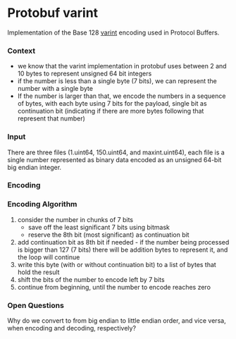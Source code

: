 # Protobuf varint

Implementation of the Base 128 [varint](https://protobuf.dev/programming-guides/encoding/#varints) encoding used in
Protocol Buffers.

### Context

- we know that the varint implementation in protobuf uses between 2 and 10 bytes to represent unsigned 64 bit
  integers
- if the number is less than a single byte (7 bits), we can represent the number with a single byte
- If the number is larger than that, we encode the numbers in a sequence of bytes, with each byte using 7 bits for the
  payload,
  single bit as continuation bit (indicating if there are more bytes
  following that represent that number)

### Input

There are three files (1.uint64, 150.uint64, and maxint.uint64), each file is a
single number represented as binary data encoded as an unsigned 64-bit big endian integer.

### Encoding

### Encoding Algorithm

1. consider the number in chunks of 7 bits
    - save off the least significant 7 bits using bitmask
    - reserve the 8th bit (most significant) as continuation bit
2. add continuation bit as 8th bit if needed - if the number being processed is bigger than 127 (7 bits) there will be
   addition bytes to represent it, and the loop will continue
3. write this byte (with or without continuation bit) to a list of bytes that hold the result
4. shift the bits of the number to encode left by 7 bits
5. continue from beginning, until the number to encode reaches zero

### Open Questions

Why do we convert to from big endian to little endian order, and vice versa,
when encoding and decoding, respectively?
